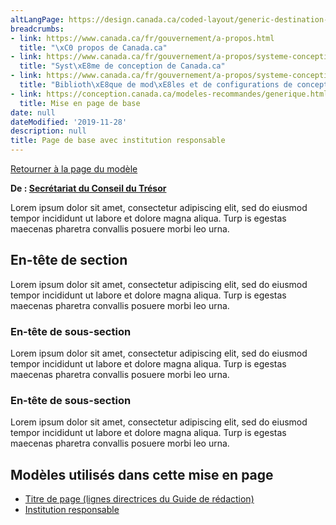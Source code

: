 ```yaml
---
altLangPage: https://design.canada.ca/coded-layout/generic-destination-byline.html
breadcrumbs:
- link: https://www.canada.ca/fr/gouvernement/a-propos.html
  title: "\xC0 propos de Canada.ca"
- link: https://www.canada.ca/fr/gouvernement/a-propos/systeme-conception.html
  title: "Syst\xE8me de conception de Canada.ca"
- link: https://www.canada.ca/fr/gouvernement/a-propos/systeme-conception/bibliotheque-modeles.html
  title: "Biblioth\xE8que de mod\xE8les et de configurations de conception"
- link: https://conception.canada.ca/modeles-recommandes/generique.html#discussion
  title: Mise en page de base
date: null
dateModified: '2019-11-28'
description: null
title: Page de base avec institution responsable
---
```


<p>
 <a class="btn btn-default" href="../modeles-recommandes/generique.html">
  Retourner à la page du modèle
 </a>
</p>


<p class="gc-byline">
 <strong>
  De :
  <a href="https://www.canada.ca/fr/secretariat-conseil-tresor.html">
   Secrétariat du Conseil du Trésor
  </a>
 </strong>
</p>

<p>
 Lorem ipsum dolor sit amet, consectetur adipiscing elit, sed do eiusmod tempor incididunt ut labore et dolore magna aliqua. Turp	is egestas maecenas pharetra convallis posuere morbi leo urna.
</p>

<h2>
 En-tête de section
</h2>

<p>
 Lorem ipsum dolor sit amet, consectetur adipiscing elit, sed do eiusmod tempor incididunt ut labore et dolore magna aliqua. Turp	is egestas maecenas pharetra convallis posuere morbi leo urna.
</p>

<h3>
 En-tête de sous-section
</h3>

<p>
 Lorem ipsum dolor sit amet, consectetur adipiscing elit, sed do eiusmod tempor incididunt ut labore et dolore magna aliqua. Turp	is egestas maecenas pharetra convallis posuere morbi leo urna.
</p>

<h3>
 En-tête de sous-section
</h3>

<p>
 Lorem ipsum dolor sit amet, consectetur adipiscing elit, sed do eiusmod tempor incididunt ut labore et dolore magna aliqua. Turp	is egestas maecenas pharetra convallis posuere morbi leo urna.
</p>




<h2>
 Modèles utilisés dans cette mise en page
</h2>

<ul>
 <li>
  <a href="https://www.canada.ca/fr/secretariat-conseil-tresor/services/communications-gouvernementales/guide-redaction-contenu-canada.html#wp5-1">
   Titre de page (lignes directrices du Guide de rédaction)
  </a>
 </li>
 <li>
  <a href="../configurations-conception-communes/institution-responsable.html">
   Institution responsable
  </a>
 </li>
</ul>


